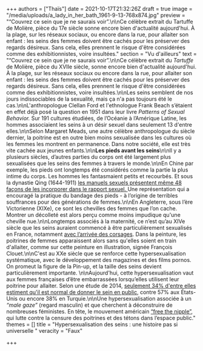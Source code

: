 +++
authors = ["Thaïs"]
date = 2021-10-17T21:32:26Z
draft = true
image = "/media/uploads/a_lady_in_her_bath_1961-9-13-768x874.jpg"
preview = "“Couvrez ce sein que je ne saurais voir”.\n\nCe célèbre extrait du Tartuffe de Molière, pièce du 17e siècle sonne encore bien d'actualité aujourd'hui. À la plage, sur les réseaux sociaux, ou encore dans la rue, pour allaiter son enfant : les seins des femmes doivent être cachés pour les préserver des regards désireux. Sans cela, elles prennent le risque d'être considérées comme des exhibitionnistes, voire insultées."
section = "Vu d'ailleurs"
text = "“Couvrez ce sein que je ne saurais voir”.\n\nCe célèbre extrait du _Tartuffe_ de Molière, pièce du XVIIe siècle, sonne encore bien d'actualité aujourd'hui. À la plage, sur les réseaux sociaux ou encore dans la rue, pour allaiter son enfant : les seins des femmes doivent être cachés pour les préserver des regards désireux. Sans cela, elles prennent le risque d'être considérées comme des exhibitionnistes, voire insultées.\n\nLes seins semblent de nos jours indissociables de la sexualité, mais ça n'a pas toujours été le cas.\n\nL'anthropologue Clellan Ford et l'ethnologue Frank Beach s’étaient en effet déjà posé la question en 1951 dans leur livre _Patterns of Sexual Behavior._ Sur 191 cultures étudiées, de l’Océanie à l’Amérique Latine, les hommes associaient les seins à un désir sexuel dans seulement 13 d'entre elles.\n\nSelon Margaret Meads, une autre célèbre anthropologue du siècle dernier, la poitrine est en outre bien moins sexualisée dans les cultures où les femmes les montrent en permanence. Dans notre société, elle est très vite cachée aux jeunes enfants.\n\n**Les pieds avant les seins**\n\nIl y a plusieurs siècles, d’autres parties du corps ont été largement plus sexualisées que les seins des femmes à travers le monde.\n\nEn Chine par exemple, les pieds ont longtemps été considérés comme la partie la plus intime du corps. Les hommes les fantasmaient petits et recourbés. Et sous la dynastie Qing (1644-1911) [les manuels sexuels présentent même 48 façons de les incorporer dans le rapport sexuel. ](https://historycollection.com/excruciating-process-bound-feet-considered-extremely-erotic-china/2/)Une représentation qui a encouragé la pratique du bandage des pieds - à l’origine de terribles souffrances pour des générations de femmes.\n\nEn Angleterre, sous l’ère Victorienne (XIXe), ce sont les chevilles des femmes que l’on cache. Montrer un décolleté est alors perçu comme moins impudique qu'une cheville nue.\n\nLongtemps associés à la maternité, ce n’est qu’au XIVe siècle que les seins auraient commencé à être particulièrement sexualisés en France, notamment [avec l’arrivée des corsages](https://www.franceculture.fr/societe/a-lorigine-du-topless). Dans la peinture, les poitrines de femmes apparaissent alors sans qu'elles soient en train d'allaiter, comme sur cette peinture en illustration, signée François Clouet.\n\nC'est au XXe siècle que se renforce cette hypersexualisation systématique, avec le développement des magazines et des films pornos. On promeut la figure de la Pin-up, et la taille des seins devient particulièrement importante. \n\nAujourd'hui, cette hypersexualisation vaut aux femmes françaises d’être embarrassées lorsqu’elles utilisent leur poitrine pour allaiter. Selon une étude de 2014, [seulement 34% d'entre elles estiment qu'il est normal de donner le sein en public](http://www.slate.fr/story/92373/allaiter-publiquement-turquie-france), contre 57% aux États-Unis ou encore 38% en Turquie.\n\nUne hypersexualisation associée à un _“male gaze”_ (regard masculin) et que cherchent à déconstruire de nombreuses féministes. En tête, le mouvement américain [ “free the nipple”](https://www.instagram.com/freethenipple/?hl=fr), qui lutte contre la censure des poitrines et des tétons dans l’espace public."
themes = []
title = "Hypersexualisation des seins : une histoire pas si universelle "
veracity = "Faux"

+++
